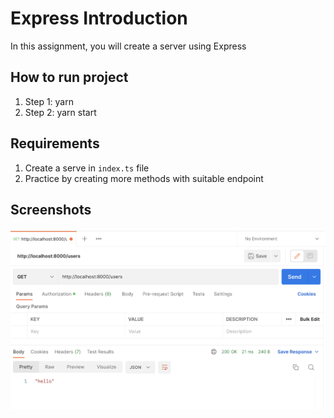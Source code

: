 # Express Introduction

In this assignment, you will create a server using Express

## How to run project

1. Step 1: yarn
2. Step 2: yarn start

## Requirements

1. Create a serve in `index.ts` file
2. Practice by creating more methods with suitable endpoint

## Screenshots

![getMethod](./screenshots/getMethod.png)

